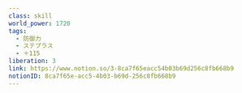 ```yaml
---
class: skill
world_power: 1720
tags:
  - 防御力
  - ステプラス
  - ＋115
liberation: 3
link: https://www.notion.so/3-8ca7f65eacc54b03b69d256c8fb668b9
notionID: 8ca7f65e-acc5-4b03-b69d-256c8fb668b9
---
```

